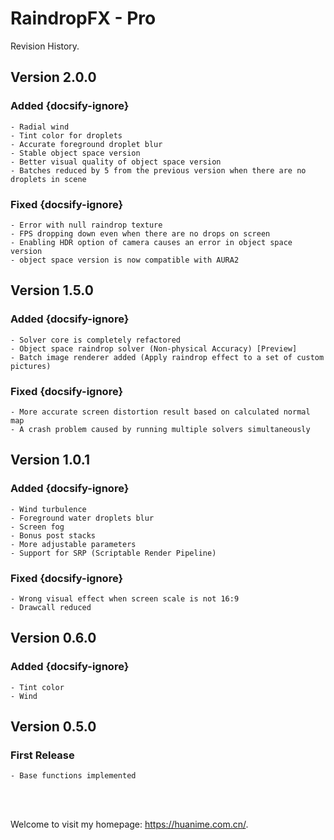 <style>
img {
	margin: 10px;
}
</style>

# RaindropFX - Pro

Revision History.

## Version 2.0.0
### Added {docsify-ignore}
	- Radial wind
	- Tint color for droplets
	- Accurate foreground droplet blur
	- Stable object space version
	- Better visual quality of object space version
	- Batches reduced by 5 from the previous version when there are no droplets in scene

### Fixed {docsify-ignore}
	- Error with null raindrop texture
	- FPS dropping down even when there are no drops on screen
	- Enabling HDR option of camera causes an error in object space version
	- object space version is now compatible with AURA2

## Version 1.5.0
### Added {docsify-ignore}
	- Solver core is completely refactored
	- Object space raindrop solver (Non-physical Accuracy) [Preview]
	- Batch image renderer added (Apply raindrop effect to a set of custom pictures)

### Fixed {docsify-ignore}
	- More accurate screen distortion result based on calculated normal map
	- A crash problem caused by running multiple solvers simultaneously

## Version 1.0.1
### Added {docsify-ignore}
	- Wind turbulence
	- Foreground water droplets blur
	- Screen fog
	- Bonus post stacks
	- More adjustable parameters
	- Support for SRP (Scriptable Render Pipeline)

### Fixed {docsify-ignore}
	- Wrong visual effect when screen scale is not 16:9
	- Drawcall reduced
	
## Version 0.6.0
### Added {docsify-ignore}
	- Tint color
	- Wind

## Version 0.5.0
### First Release
	- Base functions implemented

</br>
</br>

Welcome to visit my homepage: https://huanime.com.cn/.